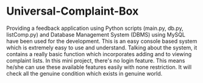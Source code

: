 # Universal-Complaint-Box
Providing a feedback application using Python scripts (main.py, db.py, listComp.py) and Database Management System (DBMS) using MySQL have been used for the development. 
This is an easy console based system which is extremely easy to use and understand. 
Talking about the system, it contains a really basic function which incorporates adding and to viewing complaint lists. 
In this mini project, there's no login feature. This means he/she can use these available features easily with none restriction. 
It will check all the genuine condition which exists in genuine world.

